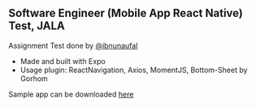 
## Software Engineer (Mobile App React Native) Test, JALA

Assignment Test done by [@ibnunaufal](https://www.github.com/ibnunaufal)

- Made and built with Expo
- Usage plugin: ReactNavigation, Axios, MomentJS, Bottom-Sheet by Gorhom

Sample app can be downloaded [here](https://raw.githubusercontent.com/ibnunaufal/jala-test/main/sample-app.apk)